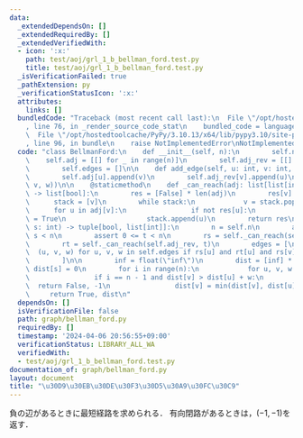 ```yaml
---
data:
  _extendedDependsOn: []
  _extendedRequiredBy: []
  _extendedVerifiedWith:
  - icon: ':x:'
    path: test/aoj/grl_1_b_bellman_ford.test.py
    title: test/aoj/grl_1_b_bellman_ford.test.py
  _isVerificationFailed: true
  _pathExtension: py
  _verificationStatusIcon: ':x:'
  attributes:
    links: []
  bundledCode: "Traceback (most recent call last):\n  File \"/opt/hostedtoolcache/PyPy/3.10.13/x64/lib/pypy3.10/site-packages/onlinejudge_verify/documentation/build.py\"\
    , line 76, in _render_source_code_stat\n    bundled_code = language.bundle(\n\
    \  File \"/opt/hostedtoolcache/PyPy/3.10.13/x64/lib/pypy3.10/site-packages/onlinejudge_verify/languages/python.py\"\
    , line 96, in bundle\n    raise NotImplementedError\nNotImplementedError\n"
  code: "class BellmanFord:\n    def __init__(self, n):\n        self.n = n\n    \
    \    self.adj = [[] for _ in range(n)]\n        self.adj_rev = [[] for _ in range(n)]\n\
    \        self.edges = []\n\n    def add_edge(self, u: int, v: int, w: int):\n\
    \        self.adj[u].append(v)\n        self.adj_rev[v].append(u)\n        self.edges.append((u,\
    \ v, w))\n\n    @staticmethod\n    def _can_reach(adj: list[list[int]], v: int)\
    \ -> list[bool]:\n        res = [False] * len(adj)\n        res[v] = True\n  \
    \      stack = [v]\n        while stack:\n            v = stack.pop()\n      \
    \      for u in adj[v]:\n                if not res[u]:\n                    res[u]\
    \ = True\n                    stack.append(u)\n        return res\n\n    def solve(self,\
    \ s: int) -> tuple[bool, list[int]]:\n        n = self.n\n        assert 0 <=\
    \ s < n\n        assert 0 <= t < n\n        rs = self._can_reach(self.adj, s)\n\
    \        rt = self._can_reach(self.adj_rev, t)\n        edges = [\n          \
    \  (u, v, w) for u, v, w in self.edges if rs[u] and rt[u] and rs[v] and rt[v]\n\
    \        ]\n\n        inf = float(\"inf\")\n        dist = [inf] * n\n       \
    \ dist[s] = 0\n        for i in range(n):\n            for u, v, w in edges:\n\
    \                if i == n - 1 and dist[v] > dist[u] + w:\n                  \
    \  return False, -1\n                dist[v] = min(dist[v], dist[u] + w)\n   \
    \     return True, dist\n"
  dependsOn: []
  isVerificationFile: false
  path: graph/bellman_ford.py
  requiredBy: []
  timestamp: '2024-04-06 20:56:55+09:00'
  verificationStatus: LIBRARY_ALL_WA
  verifiedWith:
  - test/aoj/grl_1_b_bellman_ford.test.py
documentation_of: graph/bellman_ford.py
layout: document
title: "\u30D9\u30EB\u30DE\u30F3\u30D5\u30A9\u30FC\u30C9"
---
```


負の辺があるときに最短経路を求められる．
有向閉路があるときは，$(-1,-1)$を返す．
